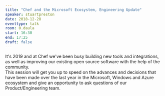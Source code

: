 ```yaml
---
title: "Chef and the Microsoft Ecosystem, Engineering Update"
speaker: stuartpreston
date: 2018-12-28
eventtype: talk
room: 0.daula
start: 16:30
end: 17:25
draft: false
---
```


It's 2019 and at Chef we've been busy building new tools and integrations,
as well as improving our existing open source software with the help of the community.  
This session will get you up to speed on the advances and decisions that have been made
over the last year in the Microsoft, Windows and Azure ecosystem and
give an opportunity to ask questions of our Product/Engineering team.  

